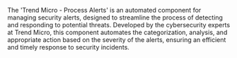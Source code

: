The 'Trend Micro - Process Alerts' is an automated component for managing security alerts, designed to streamline the process of detecting and responding to potential threats. Developed by the cybersecurity experts at Trend Micro, this component automates the categorization, analysis, and appropriate action based on the severity of the alerts, ensuring an efficient and timely response to security incidents.
